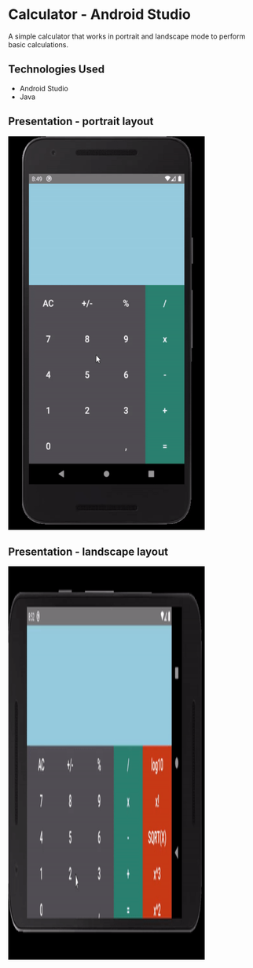 # Calculator - Android Studio
A simple calculator that works in portrait and landscape mode to perform basic calculations.

## Technologies Used
- Android Studio
- Java

## Presentation - portrait layout
<img src="https://github.com/SzymonT99/calculator/blob/master/doc/calculator-portrait.gif" width="400" height="800">

## Presentation - landscape layout
<img src="https://github.com/SzymonT99/calculator/blob/master/doc/calculator-landscape.gif" width="400" height="800">




